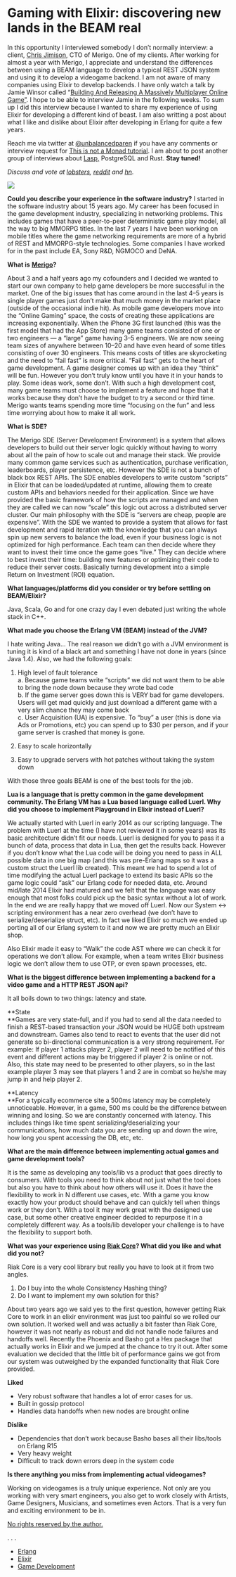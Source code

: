 # Gaming with Elixir: discovering new lands in the BEAM real

In this opportunity I interviewed somebody I don’t normally interview: a client, [Chris Jimison](https://www.linkedin.com/in/chrisjimison/), CTO of Merigo. One of my clients. After working for almost a year with Merigo, I appreciate and understand the differences between using a BEAM language to develop a typical REST JSON system and using it to develop a videogame backend. I am not aware of many companies using Elixir to develop backends. I have only watch a talk by Jamie Winsor called “[Building And Releasing A Massively Multiplayer Online Game”](https://youtu.be/_i6n-eWiVn4). I hope to be able to interview Jamie in the following weeks.
To sum up I did this interview because I wanted to share my experience of using Elixir for developing a different kind of beast. I am also writting a post about what I like and dislike about Elixir after developing in Erlang for quite a few years.

Reach me via twitter at [@unbalancedparen](http://twitter.com/unbalancedparen) if you have any comments or interview request for [This is not a Monad tutorial](https://medium.com/this-is-not-a-monad-tutorial/). I am about to post another group of interviews about [Lasp,](https://github.com/lasp-lang/lasp) PostgreSQL and Rust. **Stay tuned!**

_Discuss and vote at_ [_lobsters_](https://lobste.rs/s/f1wxuc/gaming_with_elixir_discovering_new_lands)_,_ [_reddit_](https://www.reddit.com/r/programming/comments/66hnpk/gaming_with_elixir_discovering_new_lands_in_the/) _and_ [_hn_](https://news.ycombinator.com/item?id=14156379)_._

![](https://miro.medium.com/max/560/1*3HjK0CX5813XXtDwfKIhWw.jpeg?q=20)

**Could you describe your experience in the software industry?**
I started in the software industry about 15 years ago. My career has been focused in the game development industry, specializing in networking problems. This includes games that have a peer-to-peer deterministic game play model, all the way to big MMORPG titles. In the last 7 years I have been working on mobile titles where the game networking requirements are more of a hybrid of REST and MMORPG-style technologies. Some companies I have worked for in the past include EA, Sony R&D, NGMOCO and DeNA.

**What is** [**Merigo**](http://merigo.co/)**?**

About 3 and a half years ago my cofounders and I decided we wanted to start our own company to help game developers be more successful in the market. One of the big issues that has come around in the last 4–5 years is single player games just don’t make that much money in the market place (outside of the occasional indie hit). As mobile game developers move into the “Online Gaming” space, the costs of creating these applications are increasing exponentially. When the iPhone 3G first launched (this was the first model that had the App Store) many game teams consisted of one or two engineers — a “large” game having 3–5 engineers. We are now seeing team sizes of anywhere between 10–20 and have even heard of some titles consisting of over 30 engineers. This means costs of titles are skyrocketing and the need to “fail fast” is more critical. “Fail fast” gets to the heart of game development. A game designer comes up with an idea they “think” will be fun. However you don’t truly know until you have it in your hands to play. Some ideas work, some don’t. With such a high development cost, many game teams must choose to implement a feature and hope that it works because they don’t have the budget to try a second or third time. Merigo wants teams spending more time “focusing on the fun” and less time worrying about how to make it all work.

**What is SDE?**

The Merigo SDE (Server Development Environment) is a system that allows developers to build out their server logic quickly without having to worry about all the pain of how to scale out and manage their stack. We provide many common game services such as authentication, purchase verification, leaderboards, player persistence, etc. However the SDE is not a bunch of black box REST APIs. The SDE enables developers to write custom “scripts” in Elixir that can be loaded/updated at runtime, allowing them to create custom APIs and behaviors needed for their application. Since we have provided the basic framework of how the scripts are managed and when they are called we can now “scale” this logic out across a distributed server cluster. Our main philosophy with the SDE is “servers are cheap, people are expensive”. With the SDE we wanted to provide a system that allows for fast development and rapid iteration with the knowledge that you can always spin up new servers to balance the load, even if your business logic is not optimized for high performance. Each team can then decide where they want to invest their time once the game goes “live.” They can decide where to best invest their time: building new features or optimizing their code to reduce their server costs. Basically turning development into a simple Return on Investment (ROI) equation.

**What languages/platforms did you consider or try before settling on BEAM/Elixir?**

Java, Scala, Go and for one crazy day I even debated just writing the whole stack in C++.

**What made you choose the Erlang VM (BEAM) instead of the JVM?**

I hate writing Java… The real reason we didn’t go with a JVM environment is tuning it is kind of a black art and something I have not done in years (since Java 1.4).
Also, we had the following goals:

1.  High level of fault tolerance  
    a. Because game teams write “scripts” we did not want them to be able to bring the node down because they wrote bad code  
    b. If the game server goes down this is VERY bad for game developers. Users will get mad quickly and just download a different game with a very slim chance they may come back  
    c. User Acquisition (UA) is expensive. To “buy” a user (this is done via Ads or Promotions, etc) you can spend up to $30 per person, and if your game server is crashed that money is gone.

2. Easy to scale horizontally

3. Easy to upgrade servers with hot patches without taking the system down

With those three goals BEAM is one of the best tools for the job.

**Lua is a language that is pretty common in the game development community. The Erlang VM has a Lua based language called Luerl. Why did you choose to implement Playground in Elixir instead of Luerl?**

We actually started with Luerl in early 2014 as our scripting language. The problem with Luerl at the time (I have not reviewed it in some years) was its basic architecture didn’t fit our needs. Luerl is designed for you to pass it a bunch of data, process that data in Lua, then get the results back. However if you don’t know what the Lua code will be doing you need to pass in ALL possible data in one big map (and this was pre-Erlang maps so it was a custom struct the Luerl lib created). This meant we had to spend a lot of time modifying the actual Luerl package to extend its basic APIs so the game logic could “ask” our Erlang code for needed data, etc. Around mid/late 2014 Elixir had matured and we felt that the language was easy enough that most folks could pick up the basic syntax without a lot of work. In the end we are really happy that we moved off Luerl. Now our System <-> scripting environment has a near zero overhead (we don’t have to serialize/deserialize struct, etc). In fact we liked Elixir so much we ended up porting all of our Erlang system to it and now we are pretty much an Elixir shop.

Also Elixir made it easy to “Walk” the code AST where we can check it for operations we don’t allow. For example, when a team writes Elixir business logic we don’t allow them to use OTP, or even spawn processes, etc.

**What is the biggest difference between implementing a backend for a video game and a HTTP REST JSON api?**

It all boils down to two things: latency and state.

**State  
**Games are very state-full, and if you had to send all the data needed to finish a REST-based transaction your JSON would be HUGE both upstream and downstream. Games also tend to react to events that the user did not generate so bi-directional communication is a very strong requirement. For example: If player 1 attacks player 2, player 2 will need to be notified of this event and different actions may be triggered if player 2 is online or not. Also, this state may need to be presented to other players, so in the last example player 3 may see that players 1 and 2 are in combat so he/she may jump in and help player 2.

**Latency  
**For a typically ecommerce site a 500ms latency may be completely unnoticeable. However, in a game, 500 ms could be the difference between winning and losing. So we are constantly concerned with latency. This includes things like time spent serializing/deserializing your communications, how much data you are sending up and down the wire, how long you spent accessing the DB, etc, etc.

**What are the main difference between implementing actual games and game development tools?**

It is the same as developing any tools/lib vs a product that goes directly to consumers. With tools you need to think about not just what the tool does but also you have to think about how others will use it. Does it have the flexibility to work in N different use cases, etc. With a game you know exactly how your product should behave and can quickly tell when things work or they don’t. With a tool it may work great with the designed use case, but some other creative engineer decided to repurpose it in a completely different way. As a tools/lib developer your challenge is to have the flexibility to support both.

**What was your experience using** [**Riak Core**](https://github.com/basho/riak_core)**? What did you like and what did you not?**

Riak Core is a very cool library but really you have to look at it from two angles.

1.  Do I buy into the whole Consistency Hashing thing?
2.  Do I want to implement my own solution for this?

About two years ago we said yes to the first question, however getting Riak Core to work in an elixir environment was just too painful so we rolled our own solution. It worked well and was actually a bit faster than Riak Core, however it was not nearly as robust and did not handle node failures and handoffs well. Recently the Phoenix and Basho got a Hex package that actually works in Elixir and we jumped at the chance to try it out. After some evaluation we decided that the little bit of performance gains we got from our system was outweighed by the expanded functionality that Riak Core provided.

**Liked**

-   Very robust software that handles a lot of error cases for us.
-   Built in gossip protocol
-   Handles data handoffs when new nodes are brought online

**Dislike**

-   Dependencies that don’t work because Basho bases all their libs/tools on Erlang R15
-   Very heavy weight
-   Difficult to track down errors deep in the system code

**Is there anything you miss from implementing actual videogames?**

Working on videogames is a truly unique experience. Not only are you working with very smart engineers, you also get to work closely with Artists, Game Designers, Musicians, and sometimes even Actors. That is a very fun and exciting environment to be in.

[No rights reserved by the author.](http://creativecommons.org/publicdomain/zero/1.0/)

   . . . 
-   [Erlang](https://notamonadtutorial.com/tagged/erlang)
-   [Elixir](https://notamonadtutorial.com/tagged/elixir)
-   [Game Development](https://notamonadtutorial.com/tagged/game-development)

